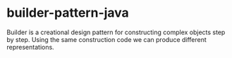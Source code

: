 # builder-pattern-java

Builder is a creational design pattern for constructing complex objects step by step. 
Using the same construction code we can produce different representations.
